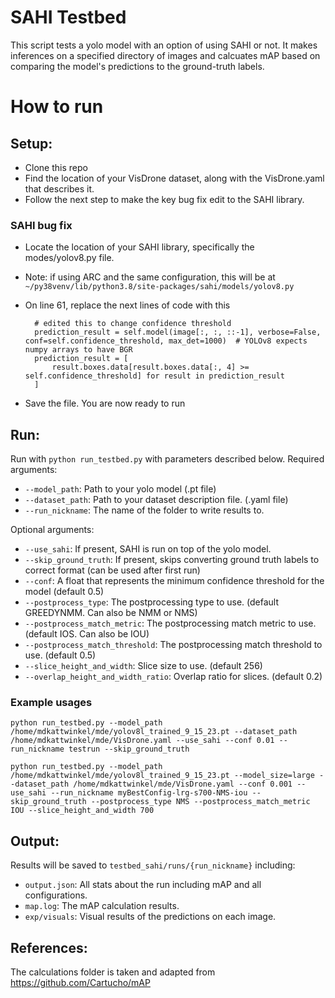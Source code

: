 # SAHI Testbed

This script tests a yolo model with an option of using SAHI or not.
It makes inferences on a specified directory of images and calcuates mAP based on comparing the model's predictions to the ground-truth labels.

# How to run
## Setup:
- Clone this repo
- Find the location of your VisDrone dataset, along with the VisDrone.yaml that describes it.
- Follow the next step to make the key bug fix edit to the SAHI library.

### SAHI bug fix
- Locate the location of your SAHI library, specifically the modes/yolov8.py file.
- Note: if using ARC and the same configuration, this will be at `~/py38venv/lib/python3.8/site-packages/sahi/models/yolov8.py`
- On line 61, replace the next lines of code with this

        # edited this to change confidence threshold
        prediction_result = self.model(image[:, :, ::-1], verbose=False, conf=self.confidence_threshold, max_det=1000)  # YOLOv8 expects numpy arrays to have BGR
        prediction_result = [
            result.boxes.data[result.boxes.data[:, 4] >= self.confidence_threshold] for result in prediction_result
        ]
- Save the file. You are now ready to run

## Run:
Run with `python run_testbed.py` with parameters described below.
Required arguments:
- `--model_path`: Path to your yolo model (.pt file)
- `--dataset_path`: Path to your dataset description file. (.yaml file)
- `--run_nickname`: The name of the folder to write results to.

Optional arguments:
- `--use_sahi`: If present, SAHI is run on top of the yolo model.
- `--skip_ground_truth`: If present, skips converting ground truth labels to correct format (can be used after first run)
- `--conf`: A float that represents the minimum confidence threshold for the model (default 0.5)
- `--postprocess_type`: The postprocessing type to use. (default GREEDYNMM. Can also be NMM or NMS)
- `--postprocess_match_metric`: The postprocessing match metric to use. (default IOS. Can also be IOU)
- `--postprocess_match_threshold`: The postprocessing match threshold to use. (default 0.5)
- `--slice_height_and_width`: Slice size to use. (default 256)
- `--overlap_height_and_width_ratio`: Overlap ratio for slices. (default 0.2)

### Example usages
`python run_testbed.py --model_path /home/mdkattwinkel/mde/yolov8l_trained_9_15_23.pt --dataset_path /home/mdkattwinkel/mde/VisDrone.yaml --use_sahi --conf 0.01 --run_nickname testrun --skip_ground_truth`

`python run_testbed.py --model_path /home/mdkattwinkel/mde/yolov8l_trained_9_15_23.pt --model_size=large --dataset_path /home/mdkattwinkel/mde/VisDrone.yaml --conf 0.001 --use_sahi --run_nickname myBestConfig-lrg-s700-NMS-iou --skip_ground_truth --postprocess_type NMS --postprocess_match_metric IOU --slice_height_and_width 700`

## Output:
Results will be saved to `testbed_sahi/runs/{run_nickname}` including:
- `output.json`: All stats about the run including mAP and all configurations.
- `map.log`: The mAP calculation results.
- `exp/visuals`: Visual results of the predictions on each image.

## References:
The calculations folder is taken and adapted from https://github.com/Cartucho/mAP